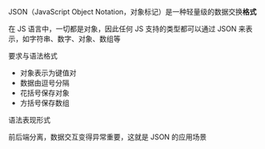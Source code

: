 JSON（JavaScript Object Notation，对象标记）是一种轻量级的数据交换**格式**

在 JS 语言中，一切都是对象，因此任何 JS 支持的类型都可以通过 JSON 来表示，如字符串、数字、对象、数组等

要求与语法格式
* 对象表示为键值对
* 数据由逗号分隔
* 花括号保存对象
* 方括号保存数组

语法表现形式

前后端分离，数据交互变得异常重要，这就是 JSON 的应用场景